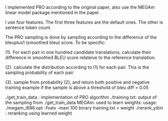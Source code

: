 I implemented PRO according to the original paper, also use the MEGAm linear model package mentioned in the paper . 

I use four features. The first three features are the default ones. The other is sentence token count.

The PRO sampling is done by sampling according to the difference of the bleuplus1 (smoothed bleu) score. To be specific:

(1). For each pair in one hundred candidate translations, calculate their difference in smoothed BLEU score relateive to the reference translation.

(2). calculate the distribution according to (1) for each pair. This is the sampling probability of each pair.

(3). sample from probability (2), and return both positive and negative training example if the sample is above a threshold of bleu diff > 0.05

./get_train_data : implementation of PRO algorithm
./training.txt: output of the sampling from ./get_train_data
MEGAm: used to learn weights: usage: ./megam_i686.opt -fvals -maxi 100 binary training.txt > weight
./rerank_yibin : reranking using learned weight

